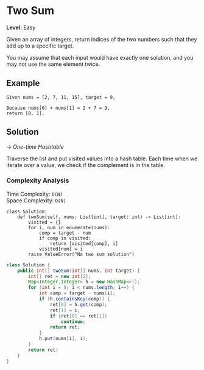 # Two Sum

**Level:** Easy

Given an array of integers, return indices of the two numbers such that they add up to a specific target.

You may assume that each input would have exactly one solution, and you may not use the same element twice.

## Example

```text
Given nums = [2, 7, 11, 15], target = 9,

Because nums[0] + nums[1] = 2 + 7 = 9,
return [0, 1].
```

## Solution

-> *One-time Hashtable*

Traverse the list and put visited values into a hash table. Each time when we iterate over a value, we check if the complement is in the table.

### Complexity Analysis

Time Complexity: `O(N)`\
Space Complexity: `O(N)`

```python3
class Solution:
    def twoSum(self, nums: List[int], target: int) -> List[int]:
        visited = {}
        for i, num in enumerate(nums):
            comp = target - num
            if comp in visited:
                return [visited[comp], i]
            visited[num] = i
        raise ValueError("No two sum solution")
```

```java
class Solution {
    public int[] twoSum(int[] nums, int target) {
        int[] ret = new int[2];
        Map<Integer,Integer> h = new HashMap<>();
        for (int i = 0; i < nums.length; i++) {
            int comp = target - nums[i];
            if (h.containsKey(comp)) {
                ret[0] = h.get(comp);
                ret[1] = i;
                if (ret[0] == ret[1])
                    continue;
                return ret;
            }
            h.put(nums[i], i);
        }
        return ret;
    }
}
```